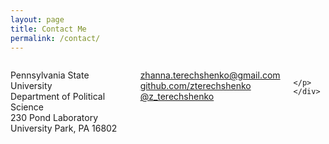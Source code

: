 ```yaml
---
layout: page
title: Contact Me
permalink: /contact/
---
```

<div class="row" margin-bottom="3rem">
    <div class="six columns">
        <p>Pennsylvania State University <br> Department of Political Science
        <br> 230 Pond Laboratory <br> University Park, PA 16802</p>
        <p>
        <a href="mailto:zhanna.terechshenko@gmail.com">zhanna.terechshenko@gmail.com</a><br>
        <a href="https://github.com/zterechshenko">github.com/zterechshenko</a><br>
        <a href="https://twitter.com/z_terechshenko">@z_terechshenko</a><br>

        </p>
    </div>

</div>